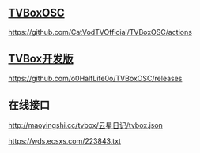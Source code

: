 ## [TVBoxOSC](https://github.com/CatVodTVOfficial/TVBoxOSC "点击查看")

https://github.com/CatVodTVOfficial/TVBoxOSC/actions

## [TVBox开发版](https://github.com/o0HalfLife0o/TVBoxOSC "点击查看")

https://github.com/o0HalfLife0o/TVBoxOSC/releases

## 在线接口

http://maoyingshi.cc/tvbox/云星日记/tvbox.json

https://wds.ecsxs.com/223843.txt
